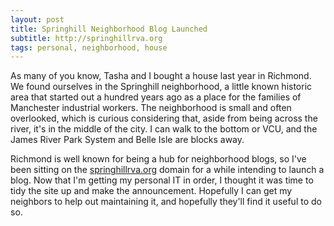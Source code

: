 ```yaml
---
layout: post
title: Springhill Neighborhood Blog Launched
subtitle: http://springhillrva.org
tags: personal, neighborhood, house
---
```

As many of you know, Tasha and I bought a house last year in Richmond. We found ourselves in the Springhill neighborhood, a little known historic area that started out a hundred years ago as a place for the families of Manchester industrial workers. The neighborhood is small and often overlooked, which is curious considering that, aside from being across the river, it's in the middle of the city. I can walk to the bottom or VCU, and the James River Park System and Belle Isle are blocks away.

Richmond is well known for being a hub for neighborhood blogs, so I've been sitting on the [springhillrva.org](http://springhillrva.org) domain for a while intending to launch a blog. Now that I'm getting my personal IT in order, I thought it was time to tidy the site up and make the announcement. Hopefully I can get my neighbors to help out maintaining it, and hopefully they'll find it useful to do so.